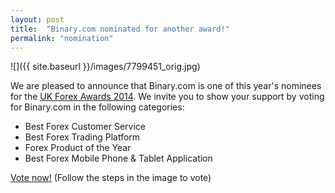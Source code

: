 ```yaml
---
layout: post
title:  "Binary.com nominated for another award!"
permalink: "nomination"
---
```

![]({{ site.baseurl }}/images/7799451_orig.jpg)

We are pleased to announce that Binary.com is one of this year's nominees for the [UK Forex Awards 2014](http://info.binary.com/ukfxaward14). 
We invite you to show your support by voting for Binary.com in the following categories:

 * Best Forex Customer Service
 * Best Forex Trading Platform
 * Forex Product of the Year
 * Best Forex Mobile Phone & Tablet Application

[Vote now!](http://info.binary.com/ukfxaward14) (Follow the steps in the image to vote)